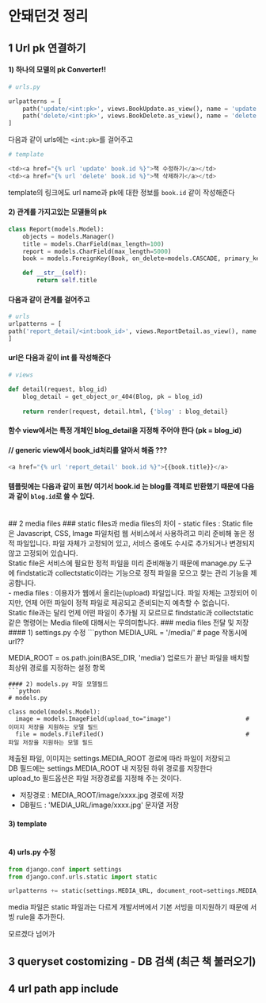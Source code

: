 # 안돼던것 정리

## 1 Url pk 연결하기
#### 1) 하나의 모델의 pk Converter!!
```python
# urls.py

urlpatterns = [
    path('update/<int:pk>', views.BookUpdate.as_view(), name = 'update'),
    path('delete/<int:pk>', views.BookDelete.as_view(), name = 'delete'),
]
```
다음과 같이 urls에는 `<int:pk>`를 걸어주고
```python
# template

<td><a href="{% url 'update' book.id %}">책 수정하기</a></td>
<td><a href="{% url 'delete' book.id %}">책 삭제하기</a></td>
```
template의 링크에도 url name과 pk에 대한 정보를 `book.id` 같이 작성해준다
<br/>
#### 2) 관계를 가지고있는 모델들의 pk
```python
class Report(models.Model):
    objects = models.Manager()
    title = models.CharField(max_length=100)
    report = models.CharField(max_length=5000)
    book = models.ForeignKey(Book, on_delete=models.CASCADE, primary_key=True, unique=True)

    def __str__(self):
        return self.title
```
#### 다음과 같이 관계를 걸어주고
```python
# urls
urlpatterns = [
path('report_detail/<int:book_id>', views.ReportDetail.as_view(), name = 'report_detail'),
]
```
#### url은 다음과 같이 int 를 작성해준다
```python
# views

def detail(request, blog_id)
    blog_detail = get_object_or_404(Blog, pk = blog_id)
    
    return render(request, detail.html, {'blog' : blog_detail}
```
#### 함수 view에서는 특정 개체인 blog_detail을 지정해 주어야 한다 (pk = blog_id)

#### // generic view에서 book_id처리를 알아서 해줌 ???
```python
<a href="{% url 'report_detail' book.id %}">{{book.title}}</a>
```
#### 템플릿에는 다음과 같이 표현/ 여기서 book.id 는 blog를 객체로 반환했기 때문에 다음과 같이 `blog.id`로 쓸 수 있다.
<br/>
## 2 media files
### static files과 media files의 차이
- static files : Static file은 Javascript, CSS, Image 파일처럼 웹 서비스에서 사용하려고 미리 준비해 놓은 정적 파일입니다. 파일 자체가 고정되어 있고, 서비스 중에도 수시로 추가되거나 변경되지 않고 고정되어 있습니다.<br/>
 Static file은 서비스에 필요한 정적 파일을 미리 준비해놓기 때문에 manage.py 도구에 findstatic과 collectstatic이라는 기능으로 정적 파일을 모으고 찾는 관리 기능을 제공합니다.<br/>
- media files : 이용자가 웹에서 올리는(upload) 파일입니다. 파일 자체는 고정되어 이지만, 언제 어떤 파일이 정적 파일로 제공되고 준비되는지 예측할 수 없습니다.<br/>
Static file과는 달리 언제 어떤 파일이 추가될 지 모르므로 findstatic과 collectstatic같은 명령어는 Media file에 대해서는 무의미합니다.
### media files 전달 및 저장
#### 1) settings.py 수정
```python
MEDIA_URL = '/media/'                             # page 작동시에 url??

MEDIA_ROOT = os.path.join(BASE_DIR, 'media')      업로드가 끝난 파일을 배치할 최상위 경로를 지정하는 설정 항목 
```
#### 2) models.py 파일 모델필드
```python
# models.py

class model(models.Model):
  image = models.ImageField(upload_to="image")                     # 이미지 저장을 지원하는 모델 필드
  file = models.FileFiled()                                        # 파일 저장을 지원하는 모델 필드
```
제출된 파일, 이미지는 settings.MEDIA_ROOT 경로에 따라 파일이 저장되고<br/>
DB 필드에는 settings.MEDIA_ROOT 내 저장된 하위 경로를 저장한다<br/>
upload_to 필드옵션은 파일 저장경로를 지정해 주는 것이다.<br/>
- 저장경로 : MEDIA_ROOT/image/xxxx.jpg 경로에 저장 <br/>
- DB필드 : 'MEDIA_URL/image/xxxx.jpg' 문자열 저장

#### 3) template
```python

```
#### 4) urls.py 수정
```python
from django.conf import settings
from django.conf.urls.static import static

urlpatterns += static(settings.MEDIA_URL, document_root=settings.MEDIA_ROOT)
```
media 파일은 static 파일과는 다르게 개발서버에서 기본 서빙을 미지원하기 때문에 서빙 rule을 추가한다.

모르겠다 넘어가

## 3 queryset costomizing - DB 검색 (최근 책 불러오기)
## 4 url path app include 
